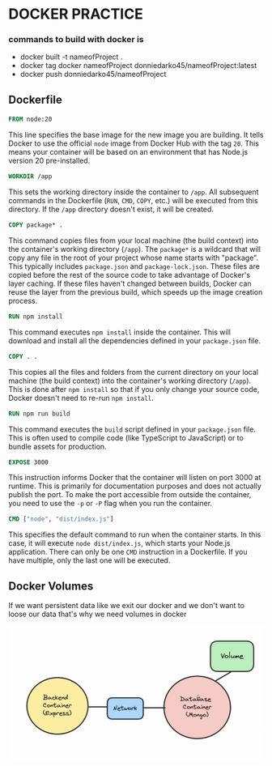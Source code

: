 # DOCKER PRACTICE

### commands to build with docker is

- docker built -t nameofProject .
- docker tag docker nameofProject donniedarko45/nameofProject:latest
- docker push donniedarko45/nameofProject

## Dockerfile

```dockerfile
FROM node:20
```

This line specifies the base image for the new image you are building. It tells Docker to use the official `node` image from Docker Hub with the tag `20`. This means your container will be based on an environment that has Node.js version 20 pre-installed.

```dockerfile
WORKDIR /app
```

This sets the working directory inside the container to `/app`. All subsequent commands in the Dockerfile (`RUN`, `CMD`, `COPY`, etc.) will be executed from this directory. If the `/app` directory doesn't exist, it will be created.

```dockerfile
COPY package* .
```

This command copies files from your local machine (the build context) into the container's working directory (`/app`). The `package*` is a wildcard that will copy any file in the root of your project whose name starts with "package". This typically includes `package.json` and `package-lock.json`. These files are copied before the rest of the source code to take advantage of Docker's layer caching. If these files haven't changed between builds, Docker can reuse the layer from the previous build, which speeds up the image creation process.

```dockerfile
RUN npm install
```

This command executes `npm install` inside the container. This will download and install all the dependencies defined in your `package.json` file.

```dockerfile
COPY . .
```

This copies all the files and folders from the current directory on your local machine (the build context) into the container's working directory (`/app`). This is done after `npm install` so that if you only change your source code, Docker doesn't need to re-run `npm install`.

```dockerfile
RUN npm run build
```

This command executes the `build` script defined in your `package.json` file. This is often used to compile code (like TypeScript to JavaScript) or to bundle assets for production.

```dockerfile
EXPOSE 3000
```

This instruction informs Docker that the container will listen on port 3000 at runtime. This is primarily for documentation purposes and does not actually publish the port. To make the port accessible from outside the container, you need to use the `-p` or `-P` flag when you run the container.

```dockerfile
CMD ["node", "dist/index.js"]
```

This specifies the default command to run when the container starts. In this case, it will execute `node dist/index.js`, which starts your Node.js application. There can only be one `CMD` instruction in a Dockerfile. If you have multiple, only the last one will be executed.

## Docker Volumes

If we want persistent data like we exit our docker and we don't want to loose our data that's why we need volumes in docker

![dockerVolumes](assets/Screenshot%202025-06-30%20101938.png)
